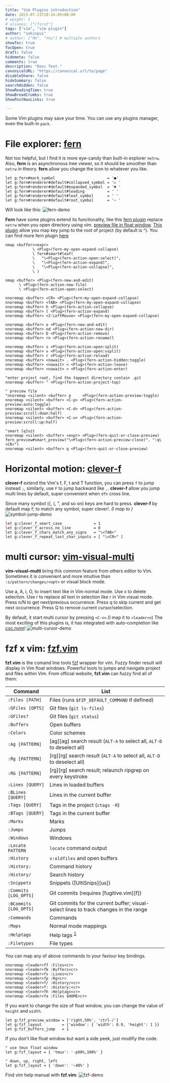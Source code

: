 ```yaml
---
title: "Vim Plugins introduction"
date: 2023-07-23T18:24:05+08:00
# weight: 1
# aliases: ["/first"]
tags: ["vim", "vim plugin"]
author: "sokinpui"
# author: ["Me", "You"] # multiple authors
showToc: true
TocOpen: true
draft: false
hidemeta: false
comments: true
description: "Desc Text."
canonicalURL: "https://canonical.url/to/page"
disableShare: false
hideSummary: false
searchHidden: false
ShowReadingTime: true
ShowBreadCrumbs: true
ShowPostNavLinks: true

---
```


Some Vim plugins may save your time. You can use any plugins manager, even the built-in `pack`.

# File explorer: [fern](https://github.com/lambdalisue/fern.vim)
Not too helpful, but I find it is more eye-candy than built-in explorer `netrw`. Also, **fern** is an asynchronous tree viewer, so it should be smoother than `netrw` in theory. **fern** allow you change the icon to whatever you like.
```vim
let g:fern#mark_symbol                       = '●'
let g:fern#renderer#default#collapsed_symbol = '▷ '
let g:fern#renderer#default#expanded_symbol  = '▼ '
let g:fern#renderer#default#leading          = ' '
let g:fern#renderer#default#leaf_symbol      = ' '
let g:fern#renderer#default#root_symbol      = '~ '
```
Will look like this:
![fern-demo](fern-demo.png)

**Fern** have some plugins extend its functionality, like this [fern plugin](https://github.com/lambdalisue/fern-hijack.vim) replace `netrw` when you open directory using vim. [preview file in float window](https://github.com/yuki-yano/fern-preview.vim). [This plugin](https://github.com/lambdalisue/fern-hijack.vim) allow you map key jump to the root of project (by default is ^). You can find more fern plugin [here](https://github.com/topics/fern-vim-plugin)

```vim
nmap <buffer><expr>
            \ <Plug>(fern-my-open-expand-collapse)
            \ fern#smart#leaf(
            \   "\<Plug>(fern-action-open:select)",
            \   "\<Plug>(fern-action-expand)",
            \   "\<Plug>(fern-action-collapse)",
            \ )

nmap <buffer> <Plug>(fern-new-and-edit)
      \ <Plug>(fern-action-new-file)
      \ <Plug>(fern-action-open:select)

nnoremap <buffer> <CR> <Plug>(fern-my-open-expand-collapse)
nnoremap <buffer> <TAB> <Plug>(fern-my-open-expand-collapse)
nnoremap <buffer> h <Plug>(fern-action-collapse)
nnoremap <buffer> l <Plug>(fern-action-expand)
nnoremap <buffer> <2-LeftMouse> <Plug>(fern-my-open-expand-collapse)

nnoremap <buffer> o <Plug>(fern-new-and-edit)
nnoremap <buffer> nd <Plug>(fern-action-new-dir)
nnoremap <buffer> D <Plug>(fern-action-remove)
nnoremap <buffer> rn <Plug>(fern-action-rename)l

nnoremap <buffer> s <Plug>(fern-action-open:split)
nnoremap <buffer> v <Plug>(fern-action-open:vsplit)
nnoremap <buffer> r <Plug>(fern-action-reload)
nnoremap <buffer> <nowait> . <Plug>(fern-action-hidden:toggle)
nnoremap <buffer> <nowait> < <Plug>(fern-action-leave)
nnoremap <buffer> <nowait> > <Plug>(fern-action-enter)

"enter project root, find the toppest directory contain .git
nnoremap <buffer> ^ <Plug>(fern-action-project-top)

" preview file
"nnoremap <silent> <buffer> p     <Plug>(fern-action-preview:toggle)
nnoremap <silent> <buffer> <C-p> <Plug>(fern-action-preview:auto:toggle)
nnoremap <silent> <buffer> <C-d> <Plug>(fern-action-preview:scroll:down:half)
nnoremap <silent> <buffer> <C-u> <Plug>(fern-action-preview:scroll:up:half)

"smart [q]uit
nnoremap <silent> <buffer> <expr> <Plug>(fern-quit-or-close-preview) fern_preview#smart_preview("\<Plug>(fern-action-preview:close)", ":q\<CR>")
nnoremap <silent> <buffer> q <Plug>(fern-quit-or-close-preview)
```

# Horizontal motion: [clever-f](https://github.com/rhysd/clever-f.vim)
**clever-f** extend the Vim's f, F, t and T function, you can press `f` to jump instead `;`, similarly, use `F` to jump backward like `,`. **clever-f** allow you jump multi lines by default, super convenient when `dfn` cross line.

Since many symbol ({, (, ", and so on) keys are hard to press. **clever-f** by default map f; to match any symbol, super clever!. *(I map to <TAB>)*
![symbol-jump-demo](clever-f-symbol-jump.gif)
```vim
let g:clever_f_smart_case              = 1
let g:clever_f_across_no_line          = 0
let g:clever_f_chars_match_any_signs   = "\<TAB>"
let g:clever_f_repeat_last_char_inputs = [ "\<CR>" ]
```

# multi cursor: [vim-visual-multi](https://github.com/mg979/vim-visual-multi)
**vim-visual-multi** bring this common feature from others editor to Vim. Sometimes it is convenient and more intuitive than `:s/pattern/changes/<opt>` or visual block mode.

Use a, A, i, O, to insert text like in Vim normal mode. Use x to delete selection. Use r to replace all text in selection like r in Vim visual mode. Press n/N to get next/previous occurrence. Press q to skip current and get next occurrence. Press Q to remove current cursor/selection.

By default, it start multi cursor by pressing `<C-n>`.(I map it to `<leader>n`) The most exciting of this plugins is, it has integrated with auto-completion like [coc.nvim](https://github.com/neoclide/coc.nvim)!
![multi-cursor-demo](multi-cursor-demo.gif)

# fzf x vim: [fzf.vim](https://github.com/junegunn/fzf.vim)
**fzf.vim** is the comand line tools [fzf](https://github.com/junegunn/fzf) wrapper for vim. Fuzzy finder result will display in Vim float windows. Powerful tools to jumps and navigate project and files within Vim.
From official website, **fzf.vim** can fuzzy find all of them:

| Command                | List                                                                                  |
| ---                    | ---                                                                                   |
| `:Files [PATH]`        | Files (runs `$FZF_DEFAULT_COMMAND` if defined)                                        |
| `:GFiles [OPTS]`       | Git files (`git ls-files`)                                                            |
| `:GFiles?`             | Git files (`git status`)                                                              |
| `:Buffers`             | Open buffers                                                                          |
| `:Colors`              | Color schemes                                                                         |
| `:Ag [PATTERN]`        | [ag][ag] search result (`ALT-A` to select all, `ALT-D` to deselect all)               |
| `:Rg [PATTERN]`        | [rg][rg] search result (`ALT-A` to select all, `ALT-D` to deselect all)               |
| `:RG [PATTERN]`        | [rg][rg] search result; relaunch ripgrep on every keystroke                           |
| `:Lines [QUERY]`       | Lines in loaded buffers                                                               |
| `:BLines [QUERY]`      | Lines in the current buffer                                                           |
| `:Tags [QUERY]`        | Tags in the project (`ctags -R`)                                                      |
| `:BTags [QUERY]`       | Tags in the current buffer                                                            |
| `:Marks`               | Marks                                                                                 |
| `:Jumps`               | Jumps                                                                                 |
| `:Windows`             | Windows                                                                               |
| `:Locate PATTERN`      | `locate` command output                                                               |
| `:History`             | `v:oldfiles` and open buffers                                                         |
| `:History:`            | Command history                                                                       |
| `:History/`            | Search history                                                                        |
| `:Snippets`            | Snippets ([UltiSnips][us])                                                            |
| `:Commits [LOG_OPTS]`  | Git commits (requires [fugitive.vim][f])                                              |
| `:BCommits [LOG_OPTS]` | Git commits for the current buffer; visual-select lines to track changes in the range |
| `:Commands`            | Commands                                                                              |
| `:Maps`                | Normal mode mappings                                                                  |
| `:Helptags`            | Help tags <sup id="a1">[1](#helptags)</sup>                                           |
| `:Filetypes`           | File types

You can map any of above commands to your faviour key bindings.
```vim
nnoremap <leader>ff :Files<cr>
nnoremap <leader>fb :Buffers<cr>
nnoremap <leader>fs :Lines<cr>
nnoremap <leader>fp :Rg<cr>
nnoremap <leader>f/ :History/<cr>
nnoremap <leader>f: :History:<cr>
nnoremap <leader>fh :Helptags<cr>
nnoremap <leader>fa :Files $HOME<cr>
```
If you want to change the size of float window, you can change the value of `height` and `width`. 
```vim
let g:fzf_preview_window = ['right,50%', 'ctrl-/']
let g:fzf_layout         = {'window': { 'width': 0.9, 'height': 1 }}
let g:fzf_buffers_jump   = 1
```
If you don't like float window but want a side peek, just modifiy the code.
```vim
" use tmux float window
let g:fzf_layout = { 'tmux': '-p90%,100%' }

" down, up, right, left
let g:fzf_layout = { 'down': '~40%' }
```
Find vim help manual with **fzf.vim**:
![fzf-demo](fzf-demo.gif)
